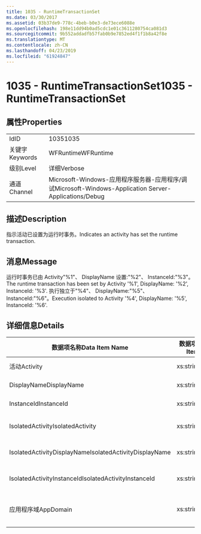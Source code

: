 ```yaml
---
title: 1035 - RuntimeTransactionSet
ms.date: 03/30/2017
ms.assetid: 03b37de9-778c-4beb-b0e3-de73ece6088e
ms.openlocfilehash: 198e11dd94b0ad5cdc1e01c3611280754ca081d3
ms.sourcegitcommit: 9b552addadfb57fab0b9e7852ed4f1f1b8a42f8e
ms.translationtype: MT
ms.contentlocale: zh-CN
ms.lasthandoff: 04/23/2019
ms.locfileid: "61924847"
---
```

# <a name="1035---runtimetransactionset"></a><span data-ttu-id="fbf53-102">1035 - RuntimeTransactionSet</span><span class="sxs-lookup"><span data-stu-id="fbf53-102">1035 - RuntimeTransactionSet</span></span>
## <a name="properties"></a><span data-ttu-id="fbf53-103">属性</span><span class="sxs-lookup"><span data-stu-id="fbf53-103">Properties</span></span>  
  
|||  
|-|-|  
|<span data-ttu-id="fbf53-104">Id</span><span class="sxs-lookup"><span data-stu-id="fbf53-104">ID</span></span>|<span data-ttu-id="fbf53-105">1035</span><span class="sxs-lookup"><span data-stu-id="fbf53-105">1035</span></span>|  
|<span data-ttu-id="fbf53-106">关键字</span><span class="sxs-lookup"><span data-stu-id="fbf53-106">Keywords</span></span>|<span data-ttu-id="fbf53-107">WFRuntime</span><span class="sxs-lookup"><span data-stu-id="fbf53-107">WFRuntime</span></span>|  
|<span data-ttu-id="fbf53-108">级别</span><span class="sxs-lookup"><span data-stu-id="fbf53-108">Level</span></span>|<span data-ttu-id="fbf53-109">详细</span><span class="sxs-lookup"><span data-stu-id="fbf53-109">Verbose</span></span>|  
|<span data-ttu-id="fbf53-110">通道</span><span class="sxs-lookup"><span data-stu-id="fbf53-110">Channel</span></span>|<span data-ttu-id="fbf53-111">Microsoft-Windows-应用程序服务器-应用程序/调试</span><span class="sxs-lookup"><span data-stu-id="fbf53-111">Microsoft-Windows-Application Server-Applications/Debug</span></span>|  
  
## <a name="description"></a><span data-ttu-id="fbf53-112">描述</span><span class="sxs-lookup"><span data-stu-id="fbf53-112">Description</span></span>  
 <span data-ttu-id="fbf53-113">指示活动已设置为运行时事务。</span><span class="sxs-lookup"><span data-stu-id="fbf53-113">Indicates an activity has set the runtime transaction.</span></span>  
  
## <a name="message"></a><span data-ttu-id="fbf53-114">消息</span><span class="sxs-lookup"><span data-stu-id="fbf53-114">Message</span></span>  
 <span data-ttu-id="fbf53-115">运行时事务已由 Activity"%1"、 DisplayName 设置:"%2"、 InstanceId:"%3"。</span><span class="sxs-lookup"><span data-stu-id="fbf53-115">The runtime transaction has been set by Activity '%1', DisplayName: '%2', InstanceId: '%3'.</span></span>  <span data-ttu-id="fbf53-116">执行独立于"%4"、 DisplayName:"%5"、 InstanceId:"%6"。</span><span class="sxs-lookup"><span data-stu-id="fbf53-116">Execution isolated to Activity '%4', DisplayName: '%5', InstanceId: '%6'.</span></span>  
  
## <a name="details"></a><span data-ttu-id="fbf53-117">详细信息</span><span class="sxs-lookup"><span data-stu-id="fbf53-117">Details</span></span>  
  
|<span data-ttu-id="fbf53-118">数据项名称</span><span class="sxs-lookup"><span data-stu-id="fbf53-118">Data Item Name</span></span>|<span data-ttu-id="fbf53-119">数据项类型</span><span class="sxs-lookup"><span data-stu-id="fbf53-119">Data Item Type</span></span>|<span data-ttu-id="fbf53-120">描述</span><span class="sxs-lookup"><span data-stu-id="fbf53-120">Description</span></span>|  
|--------------------|--------------------|-----------------|  
|<span data-ttu-id="fbf53-121">活动</span><span class="sxs-lookup"><span data-stu-id="fbf53-121">Activity</span></span>|<span data-ttu-id="fbf53-122">xs:string</span><span class="sxs-lookup"><span data-stu-id="fbf53-122">xs:string</span></span>|<span data-ttu-id="fbf53-123">活动的类型名称。</span><span class="sxs-lookup"><span data-stu-id="fbf53-123">The type name of the activity.</span></span>|  
|<span data-ttu-id="fbf53-124">DisplayName</span><span class="sxs-lookup"><span data-stu-id="fbf53-124">DisplayName</span></span>|<span data-ttu-id="fbf53-125">xs:string</span><span class="sxs-lookup"><span data-stu-id="fbf53-125">xs:string</span></span>|<span data-ttu-id="fbf53-126">活动的显示名称。</span><span class="sxs-lookup"><span data-stu-id="fbf53-126">The display name of the activity.</span></span>|  
|<span data-ttu-id="fbf53-127">InstanceId</span><span class="sxs-lookup"><span data-stu-id="fbf53-127">InstanceId</span></span>|<span data-ttu-id="fbf53-128">xs:string</span><span class="sxs-lookup"><span data-stu-id="fbf53-128">xs:string</span></span>|<span data-ttu-id="fbf53-129">活动的实例 ID。</span><span class="sxs-lookup"><span data-stu-id="fbf53-129">The instance id of the activity.</span></span>|  
|<span data-ttu-id="fbf53-130">IsolatedActivity</span><span class="sxs-lookup"><span data-stu-id="fbf53-130">IsolatedActivity</span></span>|<span data-ttu-id="fbf53-131">xs:string</span><span class="sxs-lookup"><span data-stu-id="fbf53-131">xs:string</span></span>|<span data-ttu-id="fbf53-132">事务隔离到的活动的类型名称。</span><span class="sxs-lookup"><span data-stu-id="fbf53-132">The type name of the activity that the transaction is isolated to.</span></span>|  
|<span data-ttu-id="fbf53-133">IsolatedActivityDisplayName</span><span class="sxs-lookup"><span data-stu-id="fbf53-133">IsolatedActivityDisplayName</span></span>|<span data-ttu-id="fbf53-134">xs:string</span><span class="sxs-lookup"><span data-stu-id="fbf53-134">xs:string</span></span>|<span data-ttu-id="fbf53-135">事务隔离到的活动的显示名称。</span><span class="sxs-lookup"><span data-stu-id="fbf53-135">The display name of the activity that the transaction is isolated to.</span></span>|  
|<span data-ttu-id="fbf53-136">IsolatedActivityInstanceId</span><span class="sxs-lookup"><span data-stu-id="fbf53-136">IsolatedActivityInstanceId</span></span>|<span data-ttu-id="fbf53-137">xs:string</span><span class="sxs-lookup"><span data-stu-id="fbf53-137">xs:string</span></span>|<span data-ttu-id="fbf53-138">事务隔离到的活动的实例 ID。</span><span class="sxs-lookup"><span data-stu-id="fbf53-138">The instance id of the activity that the transaction is isolated to.</span></span>|  
|<span data-ttu-id="fbf53-139">应用程序域</span><span class="sxs-lookup"><span data-stu-id="fbf53-139">AppDomain</span></span>|<span data-ttu-id="fbf53-140">xs:string</span><span class="sxs-lookup"><span data-stu-id="fbf53-140">xs:string</span></span>|<span data-ttu-id="fbf53-141">由 AppDomain.CurrentDomain.FriendlyName 返回的字符串。</span><span class="sxs-lookup"><span data-stu-id="fbf53-141">The string returned by AppDomain.CurrentDomain.FriendlyName.</span></span>|
